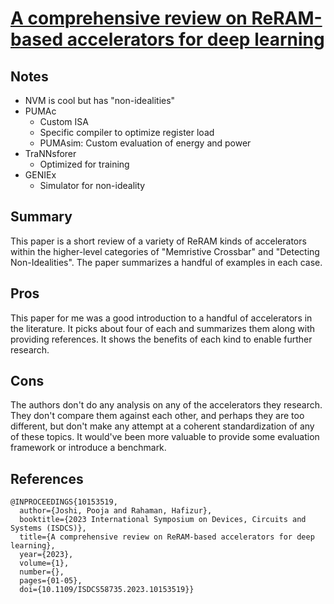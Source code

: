 # [A comprehensive review on ReRAM-based accelerators for deep learning](https://ieeexplore.ieee.org/document/10153519)

## Notes
- NVM is cool but has "non-idealities"
- PUMAc
    - Custom ISA
    - Specific compiler to optimize register load
    - PUMAsim: Custom evaluation of energy and power
- TraNNsforer
    - Optimized for training
- GENIEx
    - Simulator for non-ideality

## Summary

This paper is a short review of a variety of ReRAM kinds of accelerators within the higher-level categories of "Memristive Crossbar" and "Detecting Non-Idealities". The paper summarizes a handful of examples in each case.

## Pros

This paper for me was a good introduction to a handful of accelerators in the literature. It picks about four of each and summarizes them along with providing references. It shows the benefits of each kind to enable further research.

## Cons

The authors don't do any analysis on any of the accelerators they research. They don't compare them against each other, and perhaps they are too different, but don't make any attempt at a coherent standardization of any of these topics. It would've been more valuable to provide some evaluation framework or introduce a benchmark.

## References

```
@INPROCEEDINGS{10153519,
  author={Joshi, Pooja and Rahaman, Hafizur},
  booktitle={2023 International Symposium on Devices, Circuits and Systems (ISDCS)}, 
  title={A comprehensive review on ReRAM-based accelerators for deep learning}, 
  year={2023},
  volume={1},
  number={},
  pages={01-05},
  doi={10.1109/ISDCS58735.2023.10153519}}
```
